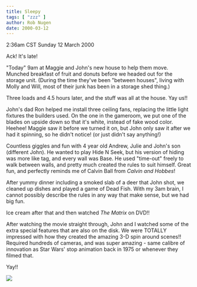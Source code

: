 ```yaml
---
title: Sleepy
tags: [ "zzz" ]
author: Rob Nugen
date: 2000-03-12
---
```


<title></title>
<p class=date>2:36am CST Sunday 12 March 2000</p>

<p>Ack!  It's late!

<p>"Today" 9am at Maggie and John's new house to help them move.
Munched breakfast of fruit and donuts before we headed out for the
storage unit.  (During the time they've been "between houses", living
with Molly and Will, most of their junk has been in a storage shed
thing.)

<p>Three loads and 4.5 hours later, and the stuff was all at the
house.  Yay us!!

<p>John's dad Ron helped me install three ceiling fans, replacing the
little light fixtures the builders used.  On the one in the gameroom,
we put one of the blades on upside down so that it's white, instead of
fake wood color.  Heehee!  Maggie saw it before we turned it on, but
John only saw it after we had it spinning, so he didn't notice!  (or
just didn't say anything!)

<p>Countless giggles and fun with 4 year old Andrew, Julie and John's
son (different John).  He wanted to play Hide N Seek, but his version
of hiding was more like tag, and every wall was Base.  He used
"time-out" freely to walk between walls, and pretty much created the
rules to suit himself.  Great fun, and perfectly reminds me of Calvin
Ball from <em>Calvin and Hobbes</em>!

<p>After yummy dinner including a smoked slab of a deer that John
shot, we cleaned up dishes and played a game of Dead Fish.  With my
3am brain, I cannot possibly describe the rules in any way that make
sense, but we had big fun.

<p>Ice cream after that and then watched <em>The Matrix</em> on DVD!!

<p>After watching the movie straight through, John and I watched some
of the extra special features that are also on the disk.  We were
TOTALLY impressed with how they created the amazing 3-D spin around
scenes!!  Required hundreds of cameras, and was super amazing - same
calibre of innovation as Star Wars' stop animation back in 1975 or
whenever they filmed that.

<p>Yay!!

<p><img src='/images/rob/wL-ROB.gif'>

